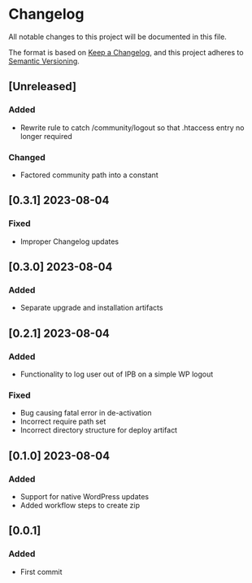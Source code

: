 # Changelog
All notable changes to this project will be documented in this file.

The format is based on [Keep a Changelog](https://keepachangelog.com/en/1.0.0/),
and this project adheres to [Semantic Versioning](https://semver.org/spec/v2.0.0.html).

## [Unreleased]
### Added
- Rewrite rule to catch /community/logout so that .htaccess entry no longer required
### Changed
- Factored community path into a constant

## [0.3.1] 2023-08-04 
### Fixed
- Improper Changelog updates

## [0.3.0] 2023-08-04 
### Added
- Separate upgrade and installation artifacts

## [0.2.1] 2023-08-04 
### Added
- Functionality to log user out of IPB on a simple WP logout
### Fixed
- Bug causing fatal error in de-activation
- Incorrect require path set
- Incorrect directory structure for deploy artifact

## [0.1.0] 2023-08-04 
### Added
- Support for native WordPress updates
- Added workflow steps to create zip

## [0.0.1]
### Added
- First commit
